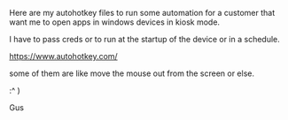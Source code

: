 Here are my autohotkey files to run some automation for a customer that want me to open apps in windows devices in kiosk mode.

I have to pass creds or to run at the startup of the device or in a schedule.

https://www.autohotkey.com/

some of them are like move the mouse out from the screen or else.

:^ )

Gus